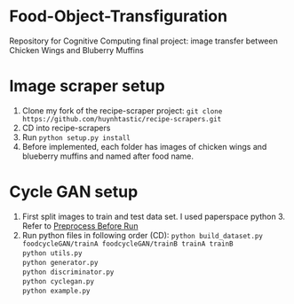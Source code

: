 # Food-Object-Transfiguration
Repository for Cognitive Computing final project: image transfer between Chicken Wings and Bluberry Muffins

# Image scraper setup
1. Clone my fork of the recipe-scraper project:
`git clone https://github.com/huynhtastic/recipe-scrapers.git`
2. CD into recipe-scrapers
3. Run `python setup.py install`
4. Before implemented, each folder has images of chicken wings and blueberry muffins and named after food name.

# Cycle GAN setup
1. First split images to train and test data set. I used paperspace python 3.
   Refer to [Preprocess Before Run](https://github.com/JessJihyunLee/Food-Object-Transfiguration/blob/master/Cycle-GAN/preprocess_beforerun.py)
2. Run python files in following order (CD):
`python build_dataset.py foodcycleGAN/trainA foodcycleGAN/trainB trainA trainB`</br>
`python utils.py`</br>
`python generator.py`</br>
`python discriminator.py`</br>
`python cyclegan.py`</br>
`python example.py`</br>
